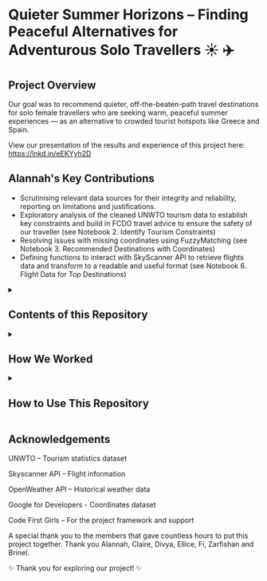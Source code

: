 # Quieter Summer Horizons – Finding Peaceful Alternatives for Adventurous Solo Travellers :sunny: :airplane:

## Project Overview

Our goal was to recommend quieter, off-the-beaten-path travel destinations for solo female travellers who are seeking warm, peaceful summer experiences — as an alternative to crowded tourist hotspots like Greece and Spain.

View our presentation of the results and experience of this project here: https://lnkd.in/eEKYyh2D

## Alannah's Key Contributions

- Scrutinising relevant data sources for their integrity and reliability, reporting on limitations and justifications.
- Exploratory analysis of the cleaned UNWTO tourism data to establish key constraints and build in FCDO travel advice to ensure the safety of our traveller (see Notebook 2. Identify Tourism Constraints)
- Resolving issues with missing coordinates using FuzzyMatching (see Notebook 3. Recommended Destinations with Coordinates)
- Defining functions to interact with SkyScanner API to retrieve flights data and transform to a readable and useful format (see Notebook 6. Flight Data for Top Destinations)

<details>

<summary> 

## Contents of this Repository

</summary>

<br/>


This repository includes:

 - all finalised Jupyter notebooks are in this folder:
1. UNWTO Data Cleaning.ipynb – Cleaning of international tourism data.

2. Identifying Tourism Constraints.ipynb - Analysis of international tourism data

3. Recommended Destinations with Coordinates.ipynb - Merging coordinates data with tourism data, in preparation for interacting with OpenWeather API

4. Weather Data.ipynb – Processing and preparing weather data.

5. The Three Recommended Destinations.ipynb – Filtering top recommended destinations based on weather similarity and tourism volume.

6. Flight Data for Top Destinations.ipynb – Retrieving flight data using the Skyscanner API.
   
7. Visualisations.ipynb - Using matplotlib and seaborn to create visualisations of findings

- /project_data - All CSV files used and created are in this folder

- /images - All images used are in this folder 

- Solo Traveller Report – A mobile-friendly guide tailored specifically for adventurous solo female travellers.

- Project Report – A detailed explanation of our project goals, data sources, methodology, analysis, and findings.


</details>



<details>

<summary> 

## How We Worked

</summary>

<br/>


- Sourced tourism data from the UNWTO (United Nations World Tourism Organization) dataset.

- Collected weather data for a wide range of countries using the OpenWeather API, focusing on summer conditions similar to Greece.

- Integrated flight data using the Skyscanner API to assess accessibility and affordability.

- Data cleaning, analysis, and final recommendations were completed using Python (Pandas, NumPy, requests, etc.) in Jupyter Notebooks.

We followed an Agile working style with tasks divided across Trello and collaborative coding via GitHub branches.

</details>


<details>

<summary> 

## How to Use This Repository 

</summary>

<br/>


1. Clone or download the repository to view all files.

2. All files for our project are in the ‘Stavros’ folder. 

3. Open the ordered Jupyter notebooks (.ipynb files) to explore our data processing and analysis step-by-step.
  
### Installations 

There are several installations necessary to run the project code. Please run the below code within your notebook to ensure libraries are installed.
```
!pip install pandas  # For handling dataframes
!pip install numpy  # For mathematical purposes in our analysis and visualisations
!pip install requests  # For making API calls
!pip install the fuzz  # For fuzzy matching of place names
!pip install matplotlib  # For plotting charts and graphs
!pip install seaborn   # For more appealing visualisations
!pip install pandas openpyxl # For handling excel files
!pip install plotly # For interactive visualisation and works well with NumPy and Pandas
```
### Project Data & Downloads 

At several points in the project it is necessary to store data as xlsx or csv files. In order to ensure smooth running of the file paths involved for reading and writing these files, please ensure you have downloaded the provided folder 'project_data' in the same place where you have all the notebooks from the repository.

Some of the data we use comes from API calls, but there are two files initially stored within the project_data folder:

- UNWTO Tourism Statistics Database. Please ensure this has successfully downloaded in the folder as unwto-all-data-download_2022.xlsx
  
- Coordinate data for longitude and latitude of countries. Please ensure this has successfully downloaded in the folder as countries.csv

The CSV files created during the project have also been saved in the project_data folder. In the Jupyter notebooks, the lines of code that wrote our results to the CSV file have been commented out, to ensure you can view the same results that we had obtained.

### API Keys 

We have used SkyScanner and OpenWeather APIs to retrieve the rest of the data relevant to our project. Please follow the instructions below to obtain your own keys for these APIs and store them in the variables in the below code cells in order to run the API interactions.

#### SkyScanner 

1. Go to https://rapidapi.com and follow the sign up instructions (or log in if you have an account).
2. Search for "Skyscanner API" in the search bar.
3. Click on the Skyscanner API from the search results, the logo is a blue sunrise.
4. Click the Subscribe button (choose the free plan).
5. After subscribing, you will see your X-RapidAPI-Key and X-RapidAPI-Host e.g. skyscanner89.p.rapidapi.com
6. Open the Flight Data for Top Destinations Jupyter notebook.
7. Copy your API key and paste it inside the quotation marks for RAPIDAPI_KEY
8. Copy your API key and paste it inside the quotation marks for RAPIDAPI_HOST

#### OpenWeather

1. Go to https://openweathermap.org/api and click ‘subscribe’ under ‘One Call API 3.0’. (This is for a free 1000 calls a day)
2. Fill out your details. It will ask for payment details - a further recommendation to avoid being charged follows
3. Click ‘Pay and subscribe’
4. Once set up, login. (You may need to verify your email before using your API key)
5. To avoid being charged, go to ‘Billing Plans’ located at the top of the page.
6. You should see ‘base plan’ highlighted in green. You can edit your calls per day to be no more than 1000 calls a day, so you will never be able to use more than your free amount.
7. Click on ‘API keys’ at the top of the page, and this is where you can find your API key to insert into the appropriate notebook
8. Open the Weather Data Jupyter notebook.
9. Copy your API key and paste it inside the quotation marks for api_key

</details>



## Acknowledgements

UNWTO – Tourism statistics dataset

Skyscanner API – Flight information

OpenWeather API – Historical weather data

Google for Developers - Coordinates dataset

Code First Girls – For the project framework and support

A special thank you to the members that gave countless hours to put this project together. Thank you Alannah, Claire, Divya, Ellice, Fi, Zarfishan and Brinel. 

✨ Thank you for exploring our project! ✨
